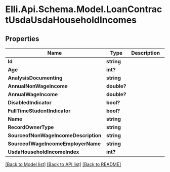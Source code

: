 # Elli.Api.Schema.Model.LoanContractUsdaUsdaHouseholdIncomes
## Properties

Name | Type | Description | Notes
------------ | ------------- | ------------- | -------------
**Id** | **string** |  | [optional] 
**Age** | **int?** |  | [optional] 
**AnalysisDocumenting** | **string** |  | [optional] 
**AnnualNonWageIncome** | **double?** |  | [optional] 
**AnnualWageIncome** | **double?** |  | [optional] 
**DisabledIndicator** | **bool?** |  | [optional] 
**FullTimeStudentIndicator** | **bool?** |  | [optional] 
**Name** | **string** |  | [optional] 
**RecordOwnerType** | **string** |  | [optional] 
**SourceofNonWageIncomeDescription** | **string** |  | [optional] 
**SourceofWageIncomeEmployerName** | **string** |  | [optional] 
**UsdaHouseholdIncomeIndex** | **int?** |  | [optional] 

[[Back to Model list]](../README.md#documentation-for-models) [[Back to API list]](../README.md#documentation-for-api-endpoints) [[Back to README]](../README.md)

